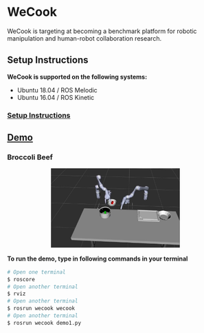 # WeCook

WeCook is targeting at becoming a benchmark platform for robotic manipulation 
and human-robot collaboration research.

## Setup Instructions
**WeCook is supported on the following systems:**
- Ubuntu 18.04 / ROS Melodic
- Ubuntu 16.04 / ROS Kinetic

### [Setup Instructions](docs/instructions.md)

## [Demo](#demo)
### Broccoli Beef
<p align="center">
<img src="https://github.com/icaros-usc/wecook/blob/master/docs/demo0.png" width="300">
</p>

**To run the demo, type in following commands in your terminal**

```bash
# Open one terminal
$ roscore
# Open another terminal
$ rviz
# Open another terminal
$ rosrun wecook wecook
# Open another terminal
$ rosrun wecook demo1.py
```



